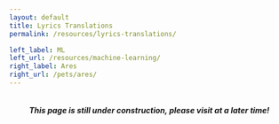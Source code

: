 ```yaml
---
layout: default
title: Lyrics Translations
permalink: /resources/lyrics-translations/

left_label: ML
left_url: /resources/machine-learning/
right_label: Ares
right_url: /pets/ares/
---
```


<!-- !PAGE CONTENT! -->
<div id="page-resources-lyrics-translations" class="w3-main" >
  <section id="profile" class="w3-container">
    <div style="display:flex; justify-content:center; gap:10px; align-items:center;">
      <h5><i class="fa fa-gear"></i>
      This page is still under construction, please visit at a later time!
      <i class="fa fa-gear"></i></h5>
    </div>
  </section>
</div>